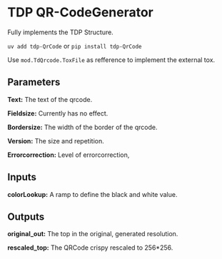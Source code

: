 # TDP QR-CodeGenerator
Fully implements the TDP Structure.

```uv add tdp-QrCode``` or ```pip install tdp-QrCode```

Use ```mod.TdQrcode.ToxFile``` as refference to implement the external tox.

## Parameters
__Text:__ The text of the qrcode.

__Fieldsize:__ Currently has no effect.

__Bordersize:__ The width of the border of the qrcode.

__Version:__ The size and repetition.

__Errorcorrection:__ Level of errorcorrection,

## Inputs
__colorLookup:__ A ramp to define the black and white value.

## Outputs
__original_out:__ The top in the original, generated resolution.

__rescaled_top:__ The QRCode crispy rescaled to 256*256.